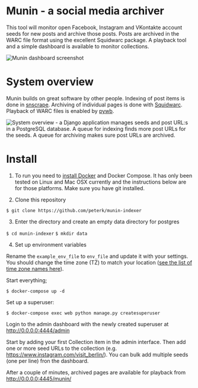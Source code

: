 # Munin - a social media archiver

This tool will monitor open Facebook, Instagram and VKontakte account seeds for new posts and archive those posts. Posts are archived in the WARC file format using the excellent Squidwarc package. A playback tool and a simple dashboard is available to monitor collections.

<img src="https://user-images.githubusercontent.com/19284/49699663-3e337b80-fbd4-11e8-8282-035ea7f219ba.png" alt="Munin dashboard screenshot">

# System overview

Munin builds on great software by other people. Indexing of post items is done in [snscrape](https://github.com/JustAnotherArchivist/snscrape). Archiving of individual pages is done with [Squidwarc](https://n0tan3rd.github.io/Squidwarc/). Playback of WARC files is enabled by [pywb](https://pywb.readthedocs.io/en/latest/).

<img src="https://user-images.githubusercontent.com/19284/50910651-8392d500-142e-11e9-9133-8766249c09b8.png" alt="System overview - a Django application manages seeds and post URL:s in a PostgreSQL database. A queue for indexing finds more post URLs for the seeds. A queue for archiving makes sure post URLs are archived."/>

# Install

1. To run you need to [install Docker](https://docs.docker.com/get-docker/) and Docker Compose. It has only been tested on Linux and Mac OSX currently and the instructions below are for those platforms. Make sure you have git installed.

2. Clone this repository

`$ git clone https://github.com/peterk/munin-indexer`

3. Enter the directory and create an empty data directory for postgres

`$ cd munin-indexer`
`$ mkdir data`

4. Set up environment variables

Rename the `example_env_file` to `env_file` and update it with your settings. You should change the time zone (TZ) to match your location ([see the list of time zone names here](https://en.wikipedia.org/wiki/List_of_tz_database_time_zones)). 

Start everything;

`$ docker-compose up -d`

Set up a superuser:

`$ docker-compose exec web python manage.py createsuperuser`

Login to the admin dashboard with the newly created superuser at http://0.0.0.0:4444/admin

Start by adding your first Collection item in the admin interface. Then add one or more seed URLs to the collection (e.g. https://www.instagram.com/visit_berlin/). You can bulk add multiple seeds (one per line) fron the dashboard.

After a couple of minutes, archived pages are available for playback from http://0.0.0.0:4445/munin/
